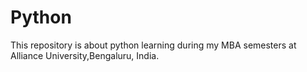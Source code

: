 # Python
This repository is about python learning during my MBA semesters at Alliance University,Bengaluru, India.


